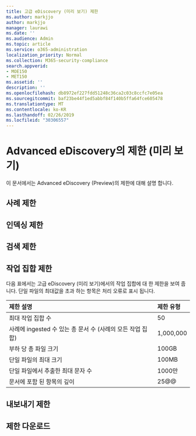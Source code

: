 ```yaml
---
title: 고급 eDiscovery (미리 보기) 제한
ms.author: markjjo
author: markjjo
manager: laurawi
ms.date: ''
ms.audience: Admin
ms.topic: article
ms.service: o365-administration
localization_priority: Normal
ms.collection: M365-security-compliance
search.appverid:
- MOE150
- MET150
ms.assetid: ''
description: ''
ms.openlocfilehash: db8972ef227fdd51248c36ca2c03c8ccfc7e05ea
ms.sourcegitcommit: baf23be44f1ed5abbf84f140b5ffa64fce605478
ms.translationtype: MT
ms.contentlocale: ko-KR
ms.lasthandoff: 02/26/2019
ms.locfileid: "30306557"
---
```

# <a name="limits-in-advanced-ediscovery-preview"></a>Advanced eDiscovery의 제한 (미리 보기)

이 문서에서는 Advanced eDiscovery (Preview)의 제한에 대해 설명 합니다.

## <a name="case-limits"></a>사례 제한

## <a name="indexing-limits"></a>인덱싱 제한

## <a name="search-limits"></a>검색 제한

## <a name="working-set-limits"></a>작업 집합 제한

다음 표에서는 고급 eDiscovery (미리 보기)에서의 작업 집합에 대 한 제한을 보여 줍니다.  단일 파일의 최대값을 초과 하는 항목은 처리 오류로 표시 됩니다.
    
  |**제한 설명**|**제한 유형**|
  |:-----|:-----|
  |최대 작업 집합 수  <br/> |50  <br/> |
  |사례에 ingested 수 있는 총 문서 수 (사례의 모든 작업 집합)  <br/> |1,000,000  <br/> |
  |부하 당 총 파일 크기  <br/> |100GB  <br/> |
  |단일 파일의 최대 크기   <br/> |100MB  <br/> |
  |단일 파일에서 추출한 최대 문자 수  <br/> |1000만  <br/> |
  |문서에 포함 된 항목의 깊이  <br/> |25@@  <br/> |
  

## <a name="export-limits"></a>내보내기 제한

## <a name="download-limits"></a>제한 다운로드

